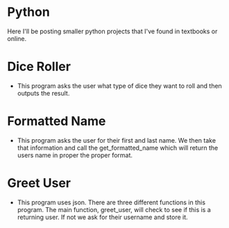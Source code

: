 # Python
Here I'll be posting smaller python projects that I've found in textbooks or online.

# Dice Roller 
- This program asks the user what type of dice they want to roll and then outputs the result.

# Formatted Name
- This program asks the user for their first and last name. We then take that information and call the get_formatted_name
  which will return the users name in proper the proper format.
  
# Greet User
 - This program uses json. There are three different functions in this program. The main function, greet_user, will check to see if this
   is a returning user. If not we ask for their username and store it.

